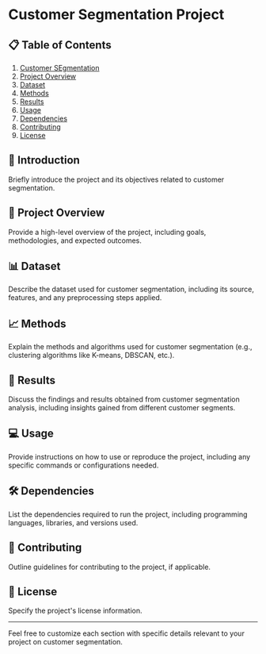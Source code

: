 # Customer Segmentation Project

## 📋 Table of Contents
1. [Customer SEgmentation](#introduction)
2. [Project Overview](#project-overview)
3. [Dataset](#dataset)
4. [Methods](#methods)
5. [Results](#results)
6. [Usage](#usage)
7. [Dependencies](#dependencies)
8. [Contributing](#contributing)
9. [License](#license)

## 🚀 Introduction <a name="introduction"></a>
Briefly introduce the project and its objectives related to customer segmentation.

## 📝 Project Overview <a name="project-overview"></a>
Provide a high-level overview of the project, including goals, methodologies, and expected outcomes.

## 📊 Dataset <a name="dataset"></a>
Describe the dataset used for customer segmentation, including its source, features, and any preprocessing steps applied.

## 📈 Methods <a name="methods"></a>
Explain the methods and algorithms used for customer segmentation (e.g., clustering algorithms like K-means, DBSCAN, etc.).

## 📑 Results <a name="results"></a>
Discuss the findings and results obtained from customer segmentation analysis, including insights gained from different customer segments.

## 💻 Usage <a name="usage"></a>
Provide instructions on how to use or reproduce the project, including any specific commands or configurations needed.

## 🛠 Dependencies <a name="dependencies"></a>
List the dependencies required to run the project, including programming languages, libraries, and versions used.

## 🤝 Contributing <a name="contributing"></a>
Outline guidelines for contributing to the project, if applicable.

## 📄 License <a name="license"></a>
Specify the project's license information.

---

Feel free to customize each section with specific details relevant to your project on customer segmentation.
